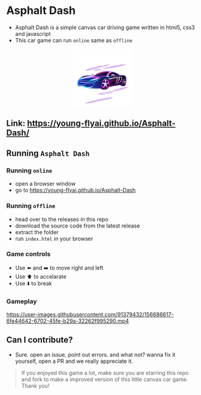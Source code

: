 # Asphalt Dash
- Asphalt Dash is a simple canvas car driving game written in html5, css3 and javascript
- This car game can run `online` same as `offline`

<p align="center">
  <img src="logo.png" height="30%" width="30%">
</p>

## Link: https://young-flyai.github.io/Asphalt-Dash/

## Running `Asphalt Dash`
### Running `online`
- open a browser window
- go to https://young-flyai.github.io/Asphalt-Dash

### Running `offline`
- head over to the releases in this repo
- download the source code from the latest release
- extract the folder
- run `index.html` in your browser

### Game controls
- Use ⬅️ and ➡️ to move right and left
- Use ⬆️ to accelarate
- Use ⬇️ to break

### Gameplay



https://user-images.githubusercontent.com/91379432/156686617-6fe44642-6702-45fe-b29a-32262f995290.mp4



## Can I contribute?
- Sure. open an issue, point out errors. and what not? wanna fix it yourself, open a PR and we really appreciate it.


> If you enjoyed this game a lot, make sure you are starring this repo and fork to make a improved version of this little canvas car game. Thank you!
